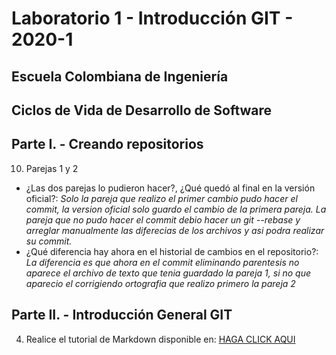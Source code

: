 # Laboratorio 1 - Introducción GIT - 2020-1
## Escuela Colombiana de Ingeniería
## Ciclos de Vida de Desarrollo de Software
## Parte I. - Creando repositorios
10. Parejas 1 y 2
   - ¿Las dos parejas lo pudieron hacer?, ¿Qué quedó al final en la versión oficial?: _Solo la pareja que realizo el primer cambio pudo
   hacer el commit, la version oficial solo guardo el cambio de la primera pareja.
   La pareja que no pudo hacer el commit debio hacer un git --rebase y arreglar manualmente las diferecias de los archivos y asi podra 
   realizar su commit._
   - ¿Qué diferencia hay ahora en el historial de cambios en el repositorio?: _La diferencia es que ahora en el commit eliminando parentesis
   no aparece el archivo de texto que tenia guardado la pareja 1, si no que aparecio el corrigiendo ortografia que realizo primero la 
   pareja 2_
## Parte II. - Introducción General GIT
4. Realice el tutorial de Markdown disponible en: [HAGA CLICK AQUI](https://commonmark.org/help/tutorial/)
